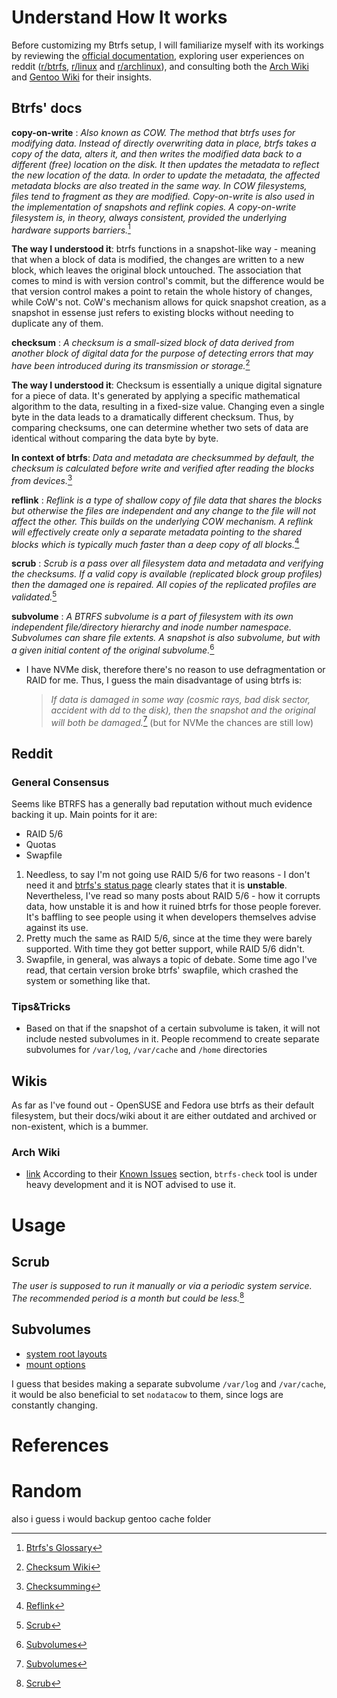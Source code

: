 # Understand How It works
Before customizing my Btrfs setup, I will familiarize myself with its workings by reviewing the [official documentation](https://btrfs.readthedocs.io/en/latest/index.html),
exploring user experiences on reddit ([r/btrfs](https://www.reddit.com/r/btrfs/), [r/linux](https://www.reddit.com/r/linux/) and [r/archlinux](https://www.reddit.com/r/archlinux/)), and consulting both the [Arch Wiki](https://wiki.archlinux.org/title/Btrfs) and [Gentoo Wiki](https://wiki.gentoo.org/wiki/Btrfs) for their insights.

## Btrfs' docs
**copy-on-write**
: *Also known as COW. The method that btrfs uses for modifying data. Instead of directly overwriting data in place,
  btrfs takes a copy of the data, alters it, and then writes the modified data back to a different (free) location
  on the disk. It then updates the metadata to reflect the new location of the data. In order to update the metadata,
  the affected metadata blocks are also treated in the same way. In COW filesystems, files tend to fragment as they
  are modified. Copy-on-write is also used in the implementation of snapshots and reflink copies. A copy-on-write
  filesystem is, in theory, always consistent, provided the underlying hardware supports barriers.*[^1]
  
**The way I understood it**:
  btrfs functions in a snapshot-like way - meaning that when a block of data is modified, the changes are written to
  a new block, which leaves the original block untouched. The association that comes to mind is with version
  control's commit, but the difference would be that version control makes a point to retain the whole history of
  changes, while CoW's not. CoW's mechanism allows for quick snapshot creation, as a snapshot in essense just
  refers to existing blocks without needing to duplicate any of them.

**checksum**
: *A checksum is a small-sized block of data derived from another block of digital data for the purpose of detecting
  errors that may have been introduced during its transmission or storage.*[^2]

**The way I understood it**:
  Checksum is essentially a unique digital signature for a piece of data. It's generated by applying a specific
  mathematical algorithm to the data, resulting in a fixed-size value. Changing even a single byte in the data
  leads to a dramatically different checksum. Thus, by comparing checksums, one can determine whether two sets
  of data are identical without comparing the data byte by byte.

**In context of btrfs**:
*Data and metadata are checksummed by default, the checksum is calculated before write and verified after reading the blocks from devices.*[^3]

**reflink**
: *Reflink is a type of shallow copy of file data that shares the blocks but otherwise the files are independent
  and any change to the file will not affect the other. This builds on the underlying COW mechanism. A reflink
  will effectively create only a separate metadata pointing to the shared blocks which is typically much faster
  than a deep copy of all blocks.*[^4]

**scrub**
: *Scrub is a pass over all filesystem data and metadata and verifying the checksums. If a valid copy is
  available (replicated block group profiles) then the damaged one is repaired. All copies of the replicated
  profiles are validated.*[^5]

**subvolume**
: *A BTRFS subvolume is a part of filesystem with its own independent file/directory hierarchy and inode
  number namespace. Subvolumes can share file extents. A snapshot is also subvolume, but with a given initial
  content of the original subvolume.*[^6] 

* I have NVMe disk, therefore there's no reason to use defragmentation or RAID for me. Thus, I guess the main disadvantage of using btrfs is:
  >*If data is damaged in some way (cosmic rays, bad disk sector, accident with dd to the disk), then the snapshot and the original will both be damaged.*[^6]
(but for NVMe the chances are still low)

## Reddit
### General Consensus
Seems like BTRFS has a generally bad reputation without much evidence backing it up.
Main points for it are:
* RAID 5/6
* Quotas
* Swapfile

1. Needless, to say I'm not going use RAID 5/6 for two reasons - I don't need it and [btrfs's status page](https://btrfs.readthedocs.io/en/latest/Status.html) clearly states that it is **unstable**. Nevertheless, I've read so many posts about RAID 5/6 - how it corrupts data, how unstable it is and how it ruined btrfs for those people forever. It's baffling to see people using it when developers themselves advise against its use.
2. Pretty much the same as RAID 5/6, since at the time they were barely supported. With time they got better support, while RAID 5/6 didn't.
3. Swapfile, in general, was always a topic of debate. Some time ago I've read, that certain version broke btrfs' swapfile, which crashed the system or something like that.

### Tips&Tricks
* Based on that if the snapshot of a certain subvolume is taken, it will not include nested subvolumes in it. People recommend to create separate subvolumes for `/var/log`, `/var/cache` and `/home` directories

## Wikis
As far as I've found out - OpenSUSE and Fedora use btrfs as their default filesystem, but their docs/wiki about it are either outdated and archived or non-existent, which is a bummer.

### Arch Wiki
* [link](https://wiki.archlinux.org/title/Btrfs)
According to their [Known Issues](https://wiki.archlinux.org/title/Btrfs#Known_issues) section, `btrfs-check` tool is under heavy development and it is NOT advised to use it.


# Usage
## Scrub
*The user is supposed to run it manually or via a periodic system service. The recommended period is a month but could be less.*[^5]

## Subvolumes
* [system root layouts](https://btrfs.readthedocs.io/en/latest/Subvolumes.html#case-study-system-root-layouts)
* [mount options](https://btrfs.readthedocs.io/en/latest/Subvolumes.html#mount-options)

I guess that besides making a separate subvolume `/var/log` and `/var/cache`, it would be also beneficial to set
`nodatacow` to them, since logs are constantly changing. 
  


# References
[^1]: [Btrfs's Glossary](https://btrfs.readthedocs.io/en/latest/Glossary.html)
[^2]: [Checksum Wiki](https://en.wikipedia.org/wiki/Checksum)
[^3]: [Checksumming](https://btrfs.readthedocs.io/en/latest/Checksumming.html)
[^4]: [Reflink](https://btrfs.readthedocs.io/en/latest/Reflink.html)
[^5]: [Scrub](https://btrfs.readthedocs.io/en/latest/Scrub.html)
[^6]: [Subvolumes](https://btrfs.readthedocs.io/en/latest/Subvolumes.html)



# Random
also i guess i would backup gentoo cache folder
